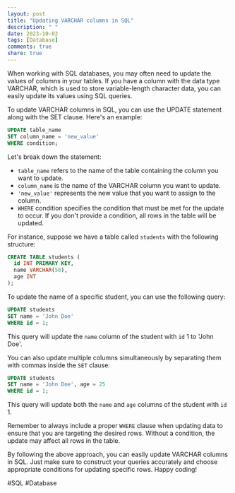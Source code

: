 ```yaml
---
layout: post
title: "Updating VARCHAR columns in SQL"
description: " "
date: 2023-10-02
tags: [Database]
comments: true
share: true
---
```


When working with SQL databases, you may often need to update the values of columns in your tables. If you have a column with the data type VARCHAR, which is used to store variable-length character data, you can easily update its values using SQL queries.

To update VARCHAR columns in SQL, you can use the UPDATE statement along with the SET clause. Here's an example:

```sql
UPDATE table_name
SET column_name = 'new_value'
WHERE condition;
```

Let's break down the statement:

- `table_name` refers to the name of the table containing the column you want to update.
- `column_name` is the name of the VARCHAR column you want to update.
- `'new_value'` represents the new value that you want to assign to the column.
- `WHERE` condition specifies the condition that must be met for the update to occur. If you don't provide a condition, all rows in the table will be updated.

For instance, suppose we have a table called `students` with the following structure:

```sql
CREATE TABLE students (
  id INT PRIMARY KEY,
  name VARCHAR(50),
  age INT
);
```

To update the name of a specific student, you can use the following query:

```sql
UPDATE students
SET name = 'John Doe'
WHERE id = 1;
```

This query will update the `name` column of the student with `id` 1 to 'John Doe'.

You can also update multiple columns simultaneously by separating them with commas inside the `SET` clause:

```sql
UPDATE students
SET name = 'John Doe', age = 25
WHERE id = 1;
```

This query will update both the `name` and `age` columns of the student with `id` 1.

Remember to always include a proper `WHERE` clause when updating data to ensure that you are targeting the desired rows. Without a condition, the update may affect all rows in the table.

By following the above approach, you can easily update VARCHAR columns in SQL. Just make sure to construct your queries accurately and choose appropriate conditions for updating specific rows. Happy coding!

#SQL #Database